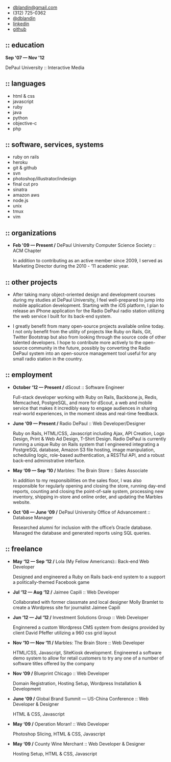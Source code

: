  * [dblandin@gmail.com](mailto:dblandin@gmail.com)
 * (312) 725-0362
 * [@dblandin]( http://twitter.com/dblandin )
 * [linkedin](http://linkedin.com/in/dblandin)
 * [github](http://github.com/dblandin)

## :: education
__Sep '07 — Nov '12__

DePaul University :: Interactive Media

## :: languages

 * html & css
 * javascript
 * ruby
 * java
 * python
 * objective-c
 * php

## :: software, services, systems

 * ruby on rails
 * heroku
 * git & github
 * svn
 * photoshop/illustrator/indesign
 * final cut pro
 * sinatra
 * amazon aws
 * node.js
 * unix
 * tmux
 * vim

## :: organizations

* __Feb '09 — Present /__ DePaul University Computer Science Society :: ACM Chapter

  In addition to contributing as an active member since 2009, I served as Marketing Director during the 2010 - ‘11 academic year.

## :: other projects

* After taking many object-oriented design and development courses during my studies at DePaul University, I feel well-prepared to jump into mobile application development. Starting with the iOS platform, I plan to release an iPhone application for the Radio DePaul radio station utilizing the web service I built for its back-end system.

* I greatly benefit from many open-source projects available online today. I not only benefit from the utility of projects like Ruby on Rails, Git, Twitter Bootstrap but also from looking through the source code of other talented developers. I hope to contribute more actively to the open-source community in the future, possibly by converting the Radio DePaul system into an open-source management tool useful for any small radio station in the country.

## :: employment

* __October ‘12 — Present /__ dScout :: Software Engineer

  Full-stack developer working with Ruby on Rails, Backbone.js, Redis, Memcached, PostgreSQL, and more for dScout, a web and mobile service that makes it incredibly easy to engage audiences in sharing real-world experiences, in the moment ideas and real-time feedback.

* __June ‘09 — Present /__ Radio DePaul :: Web Developer/Designer

  Ruby on Rails, HTML/CSS, Javascript including Ajax, API Creation, Logo Design, Print & Web Ad Design, T-Shirt Design. Radio DePaul is currently running a unique Ruby on Rails system that I engineered integrating a PostgreSQL database, Amazon S3 file hosting, image manipulation, scheduling logic, role-based authentication, a RESTful API, and a robust back-end administrative interface.

* __May ‘09 — Sep ‘10 /__ Marbles: The Brain Store :: Sales Associate

  In addition to my responsibilities on the sales floor, I was also responsible for regularly opening and closing the store, running day-end reports, counting and closing the point-of-sale system, processing new inventory, shipping in-store and online order, and updating the Marbles website.

* __Oct ‘08 — June ‘09 /__ DePaul University Office of Advancement :: Database Manager

  Researched alumni for inclusion with the office’s Oracle database. Managed the database and generated reports using SQL queries.

## :: freelance

* __May ‘12 — Sep ‘12 /__ Lola (My Fellow Americans):: Back-end Web Developer

  Designed and engineered a Ruby on Rails back-end system to a support a politically-themed Facebook game

* __Jul ‘12 — Aug ‘12 /__ Jaimee Capili :: Web Developer

  Collaborated with former classmate and local designer Molly Bramlet to create a Wordpress site for journalist Jaimee Capili

* __Jun ‘12 — Jul ‘12 /__ Investment Solutions Group :: Web Developer

  Enginnered a custom Wordpress CMS system from designs provided by client David Pfeffer utilizing a 960 css grid layout

* __Nov ‘10 — Nov ‘11 /__ Marbles: The Brain Store :: Web Developer

  HTML/CSS, Javascript, SiteKiosk development. Engineered a software demo system to allow for retail customers to try any one of a number of software titles offered by the company

* __Nov ‘09 /__ Blueprint Chicago :: Web Developer

  Domain Registration, Hosting Setup, Wordpress Installation & Development

* __June ‘09 /__ Global Brand Summit — US-China Conference :: Web Developer & Designer

  HTML & CSS, Javascript

* __May ‘09 /__ Operation Moran! :: Web Developer

  Photoshop Slicing, HTML & CSS, Javascript

* __May ‘09 /__ County Wine Merchant :: Web Developer & Designer

  Hosting Setup, HTML & CSS, Javascript
